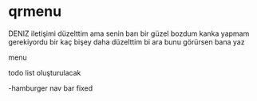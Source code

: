 # qrmenu
 DENIZ iletişimi düzelttim ama senin barı bir güzel bozdum kanka yapmam gerekiyordu bir kaç bişey daha düzelttim bi ara bunu görürsen bana yaz

menu


todo list oluşturulacak



-hamburger nav bar fixed
